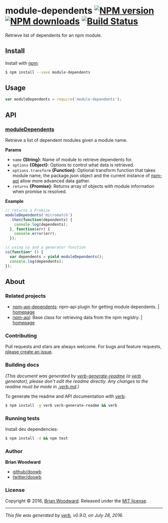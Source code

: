 # module-dependents [![NPM version](https://img.shields.io/npm/v/module-dependents.svg?style=flat)](https://www.npmjs.com/package/module-dependents) [![NPM downloads](https://img.shields.io/npm/dm/module-dependents.svg?style=flat)](https://npmjs.org/package/module-dependents) [![Build Status](https://img.shields.io/travis/doowb/module-dependents.svg?style=flat)](https://travis-ci.org/doowb/module-dependents)

Retrieve list of dependents for an npm module.

## Install

Install with [npm](https://www.npmjs.com/):

```sh
$ npm install --save module-dependents
```

## Usage

```js
var moduleDependents = require('module-dependents');
```

## API

### [moduleDependents](index.js#L37)

Retrieve a list of dependent modules given a module name.

**Params**

* `name` **{String}**: Name of module to retrieve dependents for.
* `options` **{Object}**: Options to control what data is retrieved.
* `options.transform` **{Function}**: Optional transform function that takes module name, the package.json object and the current instance of [npm-api](https://github.com/doowb/npm-api) allow more advanced data gather.
* `returns` **{Promise}**: Returns array of objects with module information when promise is resolved.

**Example**

```js
// returns a Promise
moduleDependents('micromatch')
  .then(function(dependents) {
    console.log(dependents);
  }, function(err) {
    console.error(err);
  });

// using co and a generator function
co(function* () {
  var dependents = yield moduleDependents();
  console.log(dependents);
});
```

## About

### Related projects

* [npm-api-dependents](https://www.npmjs.com/package/npm-api-dependents): npm-api plugin for getting module dependents. | [homepage](https://github.com/doowb/npm-api-dependents "npm-api plugin for getting module dependents.")
* [npm-api](https://www.npmjs.com/package/npm-api): Base class for retrieving data from the npm registry. | [homepage](https://github.com/doowb/npm-api "Base class for retrieving data from the npm registry.")

### Contributing

Pull requests and stars are always welcome. For bugs and feature requests, [please create an issue](../../issues/new).

### Building docs

_(This document was generated by [verb-generate-readme](https://github.com/verbose/verb-generate-readme) (a [verb](https://github.com/verbose/verb) generator), please don't edit the readme directly. Any changes to the readme must be made in [.verb.md](.verb.md).)_

To generate the readme and API documentation with [verb](https://github.com/verbose/verb):

```sh
$ npm install -g verb verb-generate-readme && verb
```

### Running tests

Install dev dependencies:

```sh
$ npm install -d && npm test
```

### Author

**Brian Woodward**

* [github/doowb](https://github.com/doowb)
* [twitter/doowb](http://twitter.com/doowb)

### License

Copyright © 2016, [Brian Woodward](https://github.com/doowb).
Released under the [MIT license](https://github.com/doowb/module-dependents/blob/master/LICENSE).

***

_This file was generated by [verb](https://github.com/verbose/verb), v0.9.0, on July 28, 2016._
